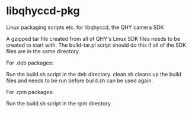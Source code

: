 # libqhyccd-pkg
Linux packaging scripts etc. for libqhyccd, the QHY camera SDK

A gzipped tar file created from all of QHY's Linux SDK files needs to be
created to start with.  The build-tar.pl script should do this if all
of the SDK files are in the same directory.

For .deb packages:

Run the build.sh script in the deb directory.  clean.sh cleans up the
build files and needs to be run before build.sh can be used again.

For .rpm packages:

Run the build.sh script in the rpm directory.

